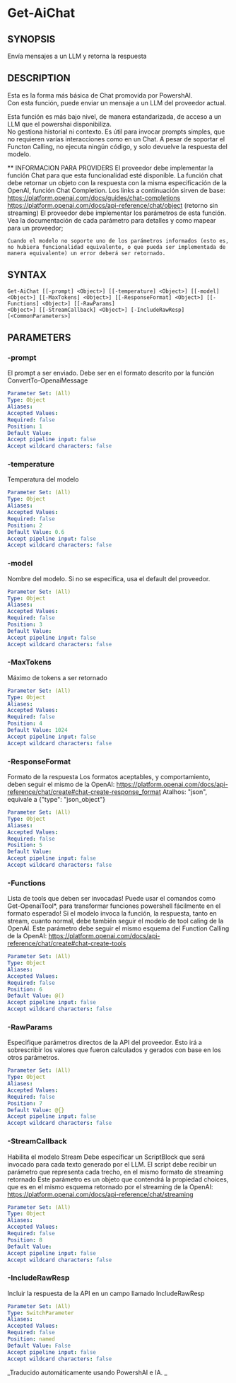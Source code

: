 ﻿---
external help file: powershai-help.xml
schema: 2.0.0
powershai: true
---

# Get-AiChat

## SYNOPSIS <!--!= @#Synop !-->
Envía mensajes a un LLM y retorna la respuesta

## DESCRIPTION <!--!= @#Desc !-->
Esta es la forma más básica de Chat promovida por PowershAI.  
Con esta función, puede enviar un mensaje a un LLM del proveedor actual.  

Esta función es más bajo nivel, de manera estandarizada, de acceso a un LLM que el powershai disponibiliza.  
No gestiona historial ni contexto. Es útil para invocar prompts simples, que no requieren varias interacciones como en un Chat. 
A pesar de soportar el Functon Calling, no ejecuta ningún código, y solo devuelve la respuesta del modelo.



** INFORMACION PARA PROVIDERS
	El proveedor debe implementar la función Chat para que esta funcionalidad esté disponible. 
	La función chat debe retornar un objeto con la respuesta con la misma especificación de la OpenAI, función Chat Completion.
	Los links a continuación sirven de base:
		https://platform.openai.com/docs/guides/chat-completions
		https://platform.openai.com/docs/api-reference/chat/object (retorno sin streaming)
	El proveedor debe implementar los parámetros de esta función. 
	Vea la documentación de cada parámetro para detalles y como mapear para un proveedor;
	
	Cuando el modelo no soporte uno de los parámetros informados (esto es, no hubiera funcionalidad equivalente, o que pueda ser implementada de manera equivalente) un error deberá ser retornado.

## SYNTAX <!--!= @#Syntax !-->

```
Get-AiChat [[-prompt] <Object>] [[-temperature] <Object>] [[-model] <Object>] [[-MaxTokens] <Object>] [[-ResponseFormat] <Object>] [[-Functions] <Object>] [[-RawParams] 
<Object>] [[-StreamCallback] <Object>] [-IncludeRawResp] [<CommonParameters>]
```

## PARAMETERS <!--!= @#Params !-->

### -prompt
El prompt a ser enviado. Debe ser en el formato descrito por la función ConvertTo-OpenaiMessage

```yml
Parameter Set: (All)
Type: Object
Aliases: 
Accepted Values: 
Required: false
Position: 1
Default Value: 
Accept pipeline input: false
Accept wildcard characters: false
```

### -temperature
Temperatura del modelo

```yml
Parameter Set: (All)
Type: Object
Aliases: 
Accepted Values: 
Required: false
Position: 2
Default Value: 0.6
Accept pipeline input: false
Accept wildcard characters: false
```

### -model
Nombre del modelo. Si no se especifica, usa el default del proveedor.

```yml
Parameter Set: (All)
Type: Object
Aliases: 
Accepted Values: 
Required: false
Position: 3
Default Value: 
Accept pipeline input: false
Accept wildcard characters: false
```

### -MaxTokens
Máximo de tokens a ser retornado

```yml
Parameter Set: (All)
Type: Object
Aliases: 
Accepted Values: 
Required: false
Position: 4
Default Value: 1024
Accept pipeline input: false
Accept wildcard characters: false
```

### -ResponseFormat
Formato de la respuesta 
Los formatos aceptables, y comportamiento, deben seguir el mismo de la OpenAI: https://platform.openai.com/docs/api-reference/chat/create#chat-create-response_format
Atalhos:
	"json", equivale a {"type": "json_object"}

```yml
Parameter Set: (All)
Type: Object
Aliases: 
Accepted Values: 
Required: false
Position: 5
Default Value: 
Accept pipeline input: false
Accept wildcard characters: false
```

### -Functions
Lista de tools que deben ser invocadas!
Puede usar el comandos como Get-OpenaiTool*, para transformar funciones powershell fácilmente en el formato esperado!
Si el modelo invoca la función, la respuesta, tanto en stream, cuanto normal, debe también seguir el modelo de tool caling de la OpenAI.
Este parámetro debe seguir el mismo esquema del Function Calling de la OpenAI: https://platform.openai.com/docs/api-reference/chat/create#chat-create-tools

```yml
Parameter Set: (All)
Type: Object
Aliases: 
Accepted Values: 
Required: false
Position: 6
Default Value: @()
Accept pipeline input: false
Accept wildcard characters: false
```

### -RawParams
Especifique parámetros directos de la API del proveedor.
Esto irá a sobrescribir los valores que fueron calculados y gerados con base en los otros parámetros.

```yml
Parameter Set: (All)
Type: Object
Aliases: 
Accepted Values: 
Required: false
Position: 7
Default Value: @{}
Accept pipeline input: false
Accept wildcard characters: false
```

### -StreamCallback
Habilita el modelo Stream 
Debe especificar un ScriptBlock que será invocado para cada texto generado por el LLM.
El script debe recibir un parámetro que representa cada trecho, en el mismo formato de streaming retornado
	Este parámetro es un objeto que contendrá la propiedad choices, que es en el mismo esquema retornado por el streaming de la OpenAI:
		https://platform.openai.com/docs/api-reference/chat/streaming

```yml
Parameter Set: (All)
Type: Object
Aliases: 
Accepted Values: 
Required: false
Position: 8
Default Value: 
Accept pipeline input: false
Accept wildcard characters: false
```

### -IncludeRawResp
Incluir la respuesta de la API en un campo llamado IncludeRawResp

```yml
Parameter Set: (All)
Type: SwitchParameter
Aliases: 
Accepted Values: 
Required: false
Position: named
Default Value: False
Accept pipeline input: false
Accept wildcard characters: false
```




<!--PowershaiAiDocBlockStart-->
_Traducido automáticamente usando PowershAI e IA. 
_
<!--PowershaiAiDocBlockEnd-->
